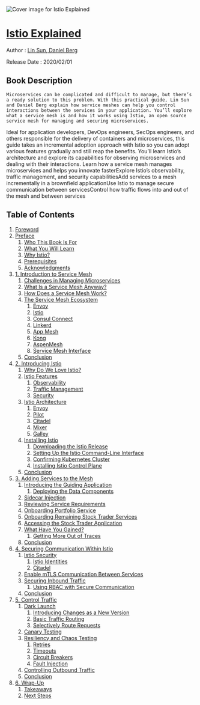 ![Cover image for Istio Explained](https://imgdetail.ebookreading.net/cover/cover/20200920/EB9781492073963.jpg)

[Istio Explained](https://ebookreading.net/view/book/Istio+Explained-EB9781492073963_1.html "Istio Explained")
====================================================================================================================

Author : [Lin Sun](https://ebookreading.net/search/author/Lin+Sun),[ 
            Daniel Berg](https://ebookreading.net/search/author/+%0D%0A++++++++++++Daniel+Berg)

Release Date : 2020/02/01

Book Description
-----------------


    
    Microservices can be complicated and difficult to manage, but there’s a ready solution to this problem. With this practical guide, Lin Sun and Daniel Berg explain how service meshes can help you control interactions between the services in your application. You’ll explore what a service mesh is and how it works using Istio, an open source service mesh for managing and securing microservices.
Ideal for application developers, DevOps engineers, SecOps engineers, and others responsible for the delivery of containers and microservices, this guide takes an incremental adoption approach with Istio so you can adopt various features gradually and still reap the benefits. You’ll learn Istio’s architecture and explore its capabilities for observing microservices and dealing with their interactions.
Learn how a service mesh manages microservices and helps you innovate fasterExplore Istio’s observability, traffic management, and security capabilitiesAdd services to a mesh incrementally in a brownfield applicationUse Istio to manage secure communication between servicesControl how traffic flows into and out of the mesh and between services
  

Table of Contents
-----------------

1. [Foreword](https://ebookreading.net/view/book/Istio+Explained-EB9781492073963_4.html#idm45421506982680)
1. [Preface](https://ebookreading.net/view/book/Istio+Explained-EB9781492073963_5.html#idm45421506982424)
    1. [Who This Book Is For](https://ebookreading.net/view/book/Istio+Explained-EB9781492073963_5.html#idm45421506985496)
    1. [What You Will Learn](https://ebookreading.net/view/book/Istio+Explained-EB9781492073963_5.html#idm45421506840520)
    1. [Why Istio?](https://ebookreading.net/view/book/Istio+Explained-EB9781492073963_5.html#idm45421506815432)
    1. [Prerequisites](https://ebookreading.net/view/book/Istio+Explained-EB9781492073963_5.html#idm45421506994792)
    1. [Acknowledgments](https://ebookreading.net/view/book/Istio+Explained-EB9781492073963_5.html#idm45421506973224)
1. [1. Introduction to Service Mesh](https://ebookreading.net/view/book/Istio+Explained-EB9781492073963_6.html#introduction_to_ser)
    1. [Challenges in Managing Microservices](https://ebookreading.net/view/book/Istio+Explained-EB9781492073963_6.html#idm45421506988936)
    1. [What Is a Service Mesh Anyway?](https://ebookreading.net/view/book/Istio+Explained-EB9781492073963_6.html#idm45421506971336)
    1. [How Does a Service Mesh Work?](https://ebookreading.net/view/book/Istio+Explained-EB9781492073963_6.html#idm45421506951848)
    1. [The Service Mesh Ecosystem](https://ebookreading.net/view/book/Istio+Explained-EB9781492073963_6.html#idm45421506966280)
        1. [Envoy](https://ebookreading.net/view/book/Istio+Explained-EB9781492073963_6.html#idm45421506939800)
        1. [Istio](https://ebookreading.net/view/book/Istio+Explained-EB9781492073963_6.html#idm45421506921912)
        1. [Consul Connect](https://ebookreading.net/view/book/Istio+Explained-EB9781492073963_6.html#idm45421506919128)
        1. [Linkerd](https://ebookreading.net/view/book/Istio+Explained-EB9781492073963_6.html#idm45421506907768)
        1. [App Mesh](https://ebookreading.net/view/book/Istio+Explained-EB9781492073963_6.html#idm45421506911624)
        1. [Kong](https://ebookreading.net/view/book/Istio+Explained-EB9781492073963_6.html#idm45421506905144)
        1. [AspenMesh](https://ebookreading.net/view/book/Istio+Explained-EB9781492073963_6.html#idm45421506895656)
        1. [Service Mesh Interface](https://ebookreading.net/view/book/Istio+Explained-EB9781492073963_6.html#idm45421506892296)
    1. [Conclusion](https://ebookreading.net/view/book/Istio+Explained-EB9781492073963_6.html#idm45421506965656)
1. [2. Introducing Istio](https://ebookreading.net/view/book/Istio+Explained-EB9781492073963_7.html#introducing_istio)
    1. [Why Do We Love Istio?](https://ebookreading.net/view/book/Istio+Explained-EB9781492073963_7.html#idm45421506888104)
    1. [Istio Features](https://ebookreading.net/view/book/Istio+Explained-EB9781492073963_7.html#idm45421506871400)
        1. [Observability](https://ebookreading.net/view/book/Istio+Explained-EB9781492073963_7.html#idm45421506868440)
        1. [Traffic Management](https://ebookreading.net/view/book/Istio+Explained-EB9781492073963_7.html#idm45421506866632)
        1. [Security](https://ebookreading.net/view/book/Istio+Explained-EB9781492073963_7.html#idm45421506864344)
    1. [Istio Architecture](https://ebookreading.net/view/book/Istio+Explained-EB9781492073963_7.html#idm45421506800440)
        1. [Envoy](https://ebookreading.net/view/book/Istio+Explained-EB9781492073963_7.html#idm45421506792728)
        1. [Pilot](https://ebookreading.net/view/book/Istio+Explained-EB9781492073963_7.html#idm45421506809112)
        1. [Citadel](https://ebookreading.net/view/book/Istio+Explained-EB9781492073963_7.html#idm45421506806920)
        1. [Mixer](https://ebookreading.net/view/book/Istio+Explained-EB9781492073963_7.html#idm45421506779192)
        1. [Galley](https://ebookreading.net/view/book/Istio+Explained-EB9781492073963_7.html#idm45421506784184)
    1. [Installing Istio](https://ebookreading.net/view/book/Istio+Explained-EB9781492073963_7.html#idm45421506790920)
        1. [Downloading the Istio Release](https://ebookreading.net/view/book/Istio+Explained-EB9781492073963_7.html#idm45421506773864)
        1. [Setting Up the Istio Command-Line Interface](https://ebookreading.net/view/book/Istio+Explained-EB9781492073963_7.html#idm45421506765624)
        1. [Confirming Kubernetes Cluster](https://ebookreading.net/view/book/Istio+Explained-EB9781492073963_7.html#idm45421506764040)
        1. [Installing Istio Control Plane](https://ebookreading.net/view/book/Istio+Explained-EB9781492073963_7.html#idm45421506754664)
    1. [Conclusion](https://ebookreading.net/view/book/Istio+Explained-EB9781492073963_7.html#idm45421506754072)
1. [3. Adding Services to the Mesh](https://ebookreading.net/view/book/Istio+Explained-EB9781492073963_8.html#adding_services_to_)
    1. [Introducing the Guiding Application](https://ebookreading.net/view/book/Istio+Explained-EB9781492073963_8.html#idm45421506732408)
        1. [Deploying the Data Components](https://ebookreading.net/view/book/Istio+Explained-EB9781492073963_8.html#idm45421506736392)
    1. [Sidecar Injection](https://ebookreading.net/view/book/Istio+Explained-EB9781492073963_8.html#idm45421506727304)
    1. [Reviewing Service Requirements](https://ebookreading.net/view/book/Istio+Explained-EB9781492073963_8.html#idm45421506710728)
    1. [Onboarding Portfolio Service](https://ebookreading.net/view/book/Istio+Explained-EB9781492073963_8.html#idm45421506712968)
    1. [Onboarding Remaining Stock Trader Services](https://ebookreading.net/view/book/Istio+Explained-EB9781492073963_8.html#idm45421506688136)
    1. [Accessing the Stock Trader Application](https://ebookreading.net/view/book/Istio+Explained-EB9781492073963_8.html#idm45421506660424)
    1. [What Have You Gained?](https://ebookreading.net/view/book/Istio+Explained-EB9781492073963_8.html#idm45421506646328)
        1. [Getting More Out of Traces](https://ebookreading.net/view/book/Istio+Explained-EB9781492073963_8.html#idm45421506595128)
    1. [Conclusion](https://ebookreading.net/view/book/Istio+Explained-EB9781492073963_8.html#idm45421506628712)
1. [4. Securing Communication Within Istio](https://ebookreading.net/view/book/Istio+Explained-EB9781492073963_9.html#securing_communicat)
    1. [Istio Security](https://ebookreading.net/view/book/Istio+Explained-EB9781492073963_9.html#idm45421506574184)
        1. [Istio Identities](https://ebookreading.net/view/book/Istio+Explained-EB9781492073963_9.html#istio_identities)
        1. [Citadel](https://ebookreading.net/view/book/Istio+Explained-EB9781492073963_9.html#idm45421506552664)
    1. [Enable mTLS Communication Between Services](https://ebookreading.net/view/book/Istio+Explained-EB9781492073963_9.html#idm45421506537896)
    1. [Securing Inbound Traffic](https://ebookreading.net/view/book/Istio+Explained-EB9781492073963_9.html#idm45421506539896)
        1. [Using RBAC with Secure Communication](https://ebookreading.net/view/book/Istio+Explained-EB9781492073963_9.html#idm45421506429448)
    1. [Conclusion](https://ebookreading.net/view/book/Istio+Explained-EB9781492073963_9.html#idm45421506472888)
1. [5. Control Traffic](https://ebookreading.net/view/book/Istio+Explained-EB9781492073963_10.html#control_traffic)
    1. [Dark Launch](https://ebookreading.net/view/book/Istio+Explained-EB9781492073963_10.html#idm45421506406664)
        1. [Introducing Changes as a New Version](https://ebookreading.net/view/book/Istio+Explained-EB9781492073963_10.html#idm45421506405288)
        1. [Basic Traffic Routing](https://ebookreading.net/view/book/Istio+Explained-EB9781492073963_10.html#idm45421506393528)
        1. [Selectively Route Requests](https://ebookreading.net/view/book/Istio+Explained-EB9781492073963_10.html#idm45421506366168)
    1. [Canary Testing](https://ebookreading.net/view/book/Istio+Explained-EB9781492073963_10.html#idm45421506344408)
    1. [Resiliency and Chaos Testing](https://ebookreading.net/view/book/Istio+Explained-EB9781492073963_10.html#idm45421506325592)
        1. [Retries](https://ebookreading.net/view/book/Istio+Explained-EB9781492073963_10.html#idm45421506332488)
        1. [Timeouts](https://ebookreading.net/view/book/Istio+Explained-EB9781492073963_10.html#idm45421506308552)
        1. [Circuit Breakers](https://ebookreading.net/view/book/Istio+Explained-EB9781492073963_10.html#idm45421506321976)
        1. [Fault Injection](https://ebookreading.net/view/book/Istio+Explained-EB9781492073963_10.html#idm45421506303496)
    1. [Controlling Outbound Traffic](https://ebookreading.net/view/book/Istio+Explained-EB9781492073963_10.html#idm45421506325336)
    1. [Conclusion](https://ebookreading.net/view/book/Istio+Explained-EB9781492073963_10.html#idm45421506236136)
1. [6. Wrap-Up](https://ebookreading.net/view/book/Istio+Explained-EB9781492073963_11.html#idm45421506232920)
    1. [Takeaways](https://ebookreading.net/view/book/Istio+Explained-EB9781492073963_11.html#idm45421506234680)
    1. [Next Steps](https://ebookreading.net/view/book/Istio+Explained-EB9781492073963_11.html#idm45421506222168)
